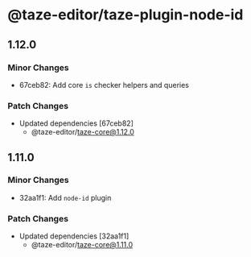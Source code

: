 # @taze-editor/taze-plugin-node-id

## 1.12.0

### Minor Changes

- 67ceb82: Add core `is` checker helpers and queries

### Patch Changes

- Updated dependencies [67ceb82]
  - @taze-editor/taze-core@1.12.0

## 1.11.0

### Minor Changes

- 32aa1f1: Add `node-id` plugin

### Patch Changes

- Updated dependencies [32aa1f1]
  - @taze-editor/taze-core@1.11.0
